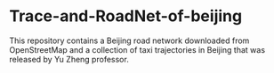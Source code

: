 # Trace-and-RoadNet-of-beijing
This repository contains a Beijing road network downloaded from OpenStreetMap and a collection of taxi trajectories in Beijing that was released by Yu Zheng professor.
